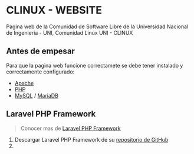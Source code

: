 # CLINUX - WEBSITE

Pagina web de la Comunidad de Software Libre de la Universidad Nacional de Ingenieria - UNI, Comunidad Linux UNI - CLINUX

## Antes de empesar

Para que la pagina web funcione correctamete se debe tener instalado y correctamente configurado:

* <a href="http://www.apache.org/">Apache</a>
* <a href="http://php.net/">PHP</a>
* <a href="http://www.mysql.com/">MySQL</a> / <a href="https://mariadb.org/">MariaDB</a>

## Laravel PHP Framework

> Conocer mas de <a href="http://laravel.com/">Laravel PHP Framework</a>

1. Descargar Laravel PHP Framework de su <a href="https://github.com/laravel/laravel/archive/master.zip">repositorio de GitHub</a>
2. 